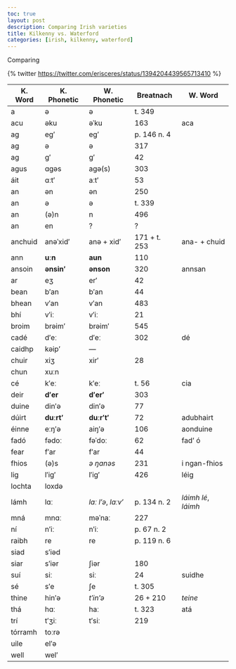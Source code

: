 ```yaml
---
toc: true
layout: post
description: Comparing Irish varieties
title: Kilkenny vs. Waterford
categories: [irish, kilkenny, waterford]
---
```


Comparing 

{% twitter https://twitter.com/erisceres/status/1394204439565713410 %}

|K. Word|K. Phonetic|W. Phonetic|Breatnach|W. Word|
|-|-|-|-|-|
| a | ə | ə | t. 349 | |
| acu | əku | əˈku | 163 | aca |
| ag | eg′ | eg′ | p. 146 n. 4 | |
| ag | ə | ə | 317 | |
| ag | g′ | g′ | 42 | |
| agus | ɑgəs | agə(s) | 303 | |
| áit | ɑːt′ | aːt′ | 53 |
| an | ən | ən | 250 | |
| an | ə | ə | t. 339 | |
| an | (ə)n | n | 496 | |
| an | en | ? | ? | | |
| anchuid | anəˈxid′ | anə + xid′ | 171 + t. 253 | ana- + chuid |
| ann | **uːn** | **aun** | 110 | |
| ansoin | **ənsin′** | **ənson** | 320 | annsan |
| ar | eʒ | er′ | 42 | |
| bean | b′an | b′an | 44 | |
| bhean | v′an | v′an | 483 | |
| bhí | v′iː | v′iː | 21 |
| broim | brəim′ | brəim′ | 545 | |
| cadé | d′eː | d′eː | 302 | dé |
| caidhp | kəip′ | — |
| chuir | xiʒ | xir′ | 28
| chun | xuːn | 
| cé | k′eː | k′eː | t. 56 | cia |
| deir | **d′er** | **d′er′** | 303 | |
| duine | din′ə | din′ə | 77 |
| dúirt | **duːrt′** | **duːr′t′** | 72 | adubhairt |
| éinne | eːŋ′ə | aiŋ′ə | 106 | aonduine |
| fadó | fədoː | fəˈdoː | 62 | fad’ ó |
| fear | f′ar | f′ar | 44 |
| fhios | (ə)s | _ə ŋanəs_ | 231 | i ngan-fhios |
| lig | l′ig′ | l′ig′ | 426 | léig |
| lochta | loxdə | 
| lámh | lɑː | _laː l′ə_, _laːv′_ | p. 134 n. 2 | _láimh lé_, _láimh_ |
| mná | mnɑː | məˈnaː | 227 |
| ní | n′iː | n′iː | p. 67 n. 2 |
| raibh | re | re | p. 119 n. 6 |
| siad | s′iəd | 
| siar | s′iər | ʃiər | 180 |
| suí | siː | siː | 24 | suidhe |
| sé | s′e | ʃe | t. 305 | 
| thine | hin′ə | _t′in′ə_ | 26 + 210 | _teine_
| thá | hɑː | haː | t. 323 | atá | 
| trí | t′ʒiː | t′siː | 219 |
| tórramh | toːrə | 
| uile | el′ə | 
| well | wel′ | 
